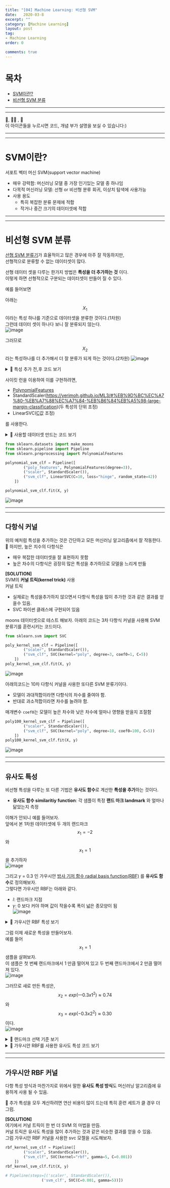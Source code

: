```yaml
---
title: "[04] Machine Learning: 비선형 SVM"
date:   2020-03-8
excerpt: ""
category: [Machine Learning]
layout: post
tag:
- Machine Learning
order: 0

comments: true
---
```


# 목차
- [SVM이란?](#svm이란-)
- [비선형 SVM 분류](#비선형-svm-분류)







----
---

👀, 🤷‍♀️ , 📜    
이 아이콘들을 누르시면 코드, 개념 부가 설명을 보실 수 있습니다:)

---
----

# SVM이란?
서포트 벡터 머신 SVM(support vector machine)  
* 매우 강력함: 머신러닝 모델 중 가장 인기있는 모델 중 하나임         
* 다목적 머신러닝 모델: 선형 or 비선형 분류 회귀, 이상치 탐색에 사용가능     
* 사용 용도    
   * 특히 복잡한 분류 문제에 적합      
   * 작거나 중간 크기의 데이터셋에 적합      


-----
-----
 
 
 
 # 비선형 SVM 분류
 
[선형 SVM 분류기](https://yerimoh.github.io/ML3/)가 효율적이고 많은 경우에 아주 잘 작동하지만,      
선형적으로 분류할 수 없는 데이터셋이 많다.      

선형 데이터 셋을 다루는 한가지 방법은 **특성을 더 추가하는 것** 이다.       
이렇게 하면 선형적으로 구분되는 데이터셋이 만들어 질 수 있다.       

예를 들어보면

아래는 $$X_1$$ 이라는 특성 하나를 기준으로 데이터셋을 분류한 것이다.(1차원)    
그런데 데이터 셋이 하나다 보니 잘 분류되지 않는다.         
![image](https://user-images.githubusercontent.com/76824611/147763059-88928f4a-9f16-49dc-933c-34fb4e3530e6.png)

그러므로 $$X_2$$라는 특성하나를 더 추가해서 더 잘 분류가 되게 하는 것이다.(2차원) 
![image](https://user-images.githubusercontent.com/76824611/147763069-ae864e03-cdbf-46d9-9aff-eed68f162961.png)



 
 <details>
<summary>👀 특성 추가 전,후 코드 보기</summary>
<div markdown="1">
  
```python
X1D = np.linspace(-4, 4, 9).reshape(-1, 1)
X2D = np.c_[X1D, X1D**2]
y = np.array([0, 0, 1, 1, 1, 1, 1, 0, 0])

plt.figure(figsize=(10, 3))

plt.subplot(121)
plt.grid(True, which='both')
plt.axhline(y=0, color='k')
plt.plot(X1D[:, 0][y==0], np.zeros(4), "bs")
plt.plot(X1D[:, 0][y==1], np.zeros(5), "g^")
plt.gca().get_yaxis().set_ticks([])
plt.xlabel(r"$x_1$", fontsize=20)
plt.axis([-4.5, 4.5, -0.2, 0.2])

plt.subplot(122)
plt.grid(True, which='both')
plt.axhline(y=0, color='k')
plt.axvline(x=0, color='k')
plt.plot(X2D[:, 0][y==0], X2D[:, 1][y==0], "bs")
plt.plot(X2D[:, 0][y==1], X2D[:, 1][y==1], "g^")
plt.xlabel(r"$x_1$", fontsize=20)
plt.ylabel(r"$x_2$  ", fontsize=20, rotation=0)
plt.gca().get_yaxis().set_ticks([0, 4, 8, 12, 16])
plt.plot([-4.5, 4.5], [6.5, 6.5], "r--", linewidth=3)
plt.axis([-4.5, 4.5, -1, 17])

plt.subplots_adjust(right=1)

save_fig("higher_dimensions_plot", tight_layout=False)
plt.show()
```
  
</div>
</details>
 
사이킷 런을 이용하여 이를 구현하려면,  
* [PolynomialFeatures](https://scikit-learn.org/stable/modules/generated/sklearn.preprocessing.PolynomialFeatures.html)       
* StandardScaler(https://yerimoh.github.io/ML3/#%EB%9D%BC%EC%A7%80-%EB%A7%88%EC%A7%84-%EB%B6%84%EB%A5%98-large-margin-classification)(두 특성의 단위 조정)
* LinearSVC([C](https://yerimoh.github.io/ML3/#%EC%86%8C%ED%94%84%ED%8A%B8-%EB%A7%88%EC%A7%84-%EB%B6%84%EB%A5%98-soft-margin-classification)값 조정)     

를 사용한다.                                                                                                                                                                                                                      <details>
<summary>👀 사용할 데이터셋 만드는 코드 보기</summary>
<div markdown="1">

moons 데이터셋은 사이킷런의 make_moons 를 사용해서 만든 두 개의 반달 모양 데이터셋이다.      
  
```python
from sklearn.datasets import make_moons
X, y = make_moons(n_samples=100, noise=0.15, random_state=42)

def plot_dataset(X, y, axes):
    plt.plot(X[:, 0][y==0], X[:, 1][y==0], "bs")
    plt.plot(X[:, 0][y==1], X[:, 1][y==1], "g^")
    plt.axis(axes)
    plt.grid(True, which='both')
    plt.xlabel(r"$x_1$", fontsize=20)
    plt.ylabel(r"$x_2$", fontsize=20, rotation=0)

plot_dataset(X, y, [-1.5, 2.5, -1, 1.5])
plt.show()
```

 ![image](https://user-images.githubusercontent.com/76824611/147765159-074eed4f-73b8-4a96-8e41-f1b7f1f97198.png)

  
  
</div>
</details>                                                                                                                                                             
 
```python
from sklearn.datasets import make_moons
from sklearn.pipeline import Pipeline
from sklearn.preprocessing import PolynomialFeatures

polynomial_svm_clf = Pipeline([
        ("poly_features", PolynomialFeatures(degree=3)),
        ("scaler", StandardScaler()),
        ("svm_clf", LinearSVC(C=10, loss="hinge", random_state=42))
    ])

polynomial_svm_clf.fit(X, y)
```
 
![image](https://user-images.githubusercontent.com/76824611/147765481-7ff81b23-659b-451e-b867-c4d9518eb00f.png)


---
----

## 다항식 커널
위의 예처럼 특성을 추가하는 것은 간단하고 모든 머신러닝 알고리즘에서 잘 작동한다.     
🚫 하지만, 높은 치수의 다항식은      
* 매우 복잡한 데이터셋을 잘 표현하지 못함             
* 높은 차수의 다항식은 굉장히 많은 특성을 추가하므로 모델을 느리게 만듦     

**[SOLUTION]**    
SVM의 **커널 트릭(kernel trick)** 사용    
커널 트릭      
* 실제로는 특성을추가하지 않으면서 다항식 특성을 많이 추가한 것과 같은 결과를 얻을수 있음.      
* SVC 파이썬 클래스에 구현되어 있음      

moons 데이터셋으로 테스트 해보자.
아래의 코드는 3차 다항식 커널을 사용해 SVM 분류기를 훈련시키는 코드이다.    

```python
from sklearn.svm import SVC

poly_kernel_svm_clf = Pipeline([
        ("scaler", StandardScaler()),
        ("svm_clf", SVC(kernel="poly", degree=3, coef0=1, C=5))
    ])
poly_kernel_svm_clf.fit(X, y)
```
![image](https://user-images.githubusercontent.com/76824611/147767149-22b5ae30-b1d8-4b92-9c89-15285e1919fa.png)

아래의코드는 10차 다항식 커널을 사용한 또다른 SVM 분류기이다.    
* 모델이 과대적합이라면 다항식의 차수를 줄여야 함.     
* 반대로 과소적합이라면 차수를 늘려야 함.     

매개변수 ```coef0```는 모델이 높은 차수와 낮은 차수에 얼마나 영향을 받을지 조절함

```python
poly100_kernel_svm_clf = Pipeline([
        ("scaler", StandardScaler()),
        ("svm_clf", SVC(kernel="poly", degree=10, coef0=100, C=5))
    ])
poly100_kernel_svm_clf.fit(X, y)
```
![image](https://user-images.githubusercontent.com/76824611/147767405-2ccd3f69-14bf-44ce-9d46-cafea4d3d486.png)


-----
-----


## 유사도 특성
비선형 특성을 다루는 또 다른 기법은 **유사도 함수**로 계산한 **특성을 추가**하는 것이다.     
* **유사도 함수 similaritiy function**: 각 샘플이 특정 **랜드 마크 landmark** 와 얼마나 닮았는지 측정    

이해가 안되니 예를 들어보자.    
앞에서 본 1차원 데이터셋에 두 개의 랜드마크 $$x_1=-2$$와 $$x_1=1$$ 을 추가하자    
![image](https://user-images.githubusercontent.com/76824611/147768257-6eb836ae-a32a-4b5f-adef-93548c3de325.png)

그리고 𝛾 = 0.3 인 가우시안 [방사 기저 함수 radial basis function(RBF)](https://en.wikipedia.org/wiki/Radial_basis_function) 를 **유사도 함수**로 정의해보자.     
그렇다면 가우시안 RBF는 아래와 같다.   
*  𝑙: 랜드마크 지점      
*  𝛾: 0 보다 커야 하며 값이 작을수록 폭이 넓은 종모양이 됨    
![image](https://user-images.githubusercontent.com/76824611/147768559-ea6c41e6-8237-4f0d-ac1e-d0b7f3992c69.png)


<details>
<summary>📜 가우시안 RBF 특성 보기</summary>
<div markdown="1">
 
함수의 값은 종모양으로 나타나며,    
* 0에 가까움: 랜드마크에서 점점 멀리 떨어짐     
* 1에 가까움: 랜드마크와 점점 가까워짐     

빨간점이 랜드마크고 이 랜드마크를 중심으로 종모양이 그려진 것을 볼 수 있음    
사각형으로 표시된 샘플은 두 개의 랜드마크 중 적어도 하나와 멀리 떨어져 있음       
![image](https://user-images.githubusercontent.com/76824611/147768559-ea6c41e6-8237-4f0d-ac1e-d0b7f3992c69.png)

  
</div>
</details>  


그럼 이제 새로운 특성을 만들어보자.   
예를 들어 $$x_1=1$$ 샘플을 살펴보자.     
이 샘플은 첫 번째 랜드마크에서 1 만큼 떨어져 있고 두 번째 랜드마크에서 2 만큼 떨어져 있다.     \
![image](https://user-images.githubusercontent.com/76824611/147769402-cb553d2e-4303-4430-9e56-bc514eb84943.png)

그러므로 새로 만든 특성은,    
$$x_2 = exp(—0.3 x 1^2) ≈ 0.74$$ 와 $$x_3 = exp(-0.3 x 2^2)  ≈ 0.30$$ 이다.    
![image](https://user-images.githubusercontent.com/76824611/147769916-1383032f-9111-4e11-9896-d9d1927ce847.png)

<details>
<summary>📜 랜드마크 선택 기준 보기</summary>
<div markdown="1">


랜드마크가 선택되어지는 기준을 살펴보자.    

랜드마크를 선정하는 가장 간단한 방법은 데이터셋에 있는 **모든 샘플 위치에 랜드마크를 설정**하는 것이다.       
(장점)     
* 차원이 매우 커지고,       
* 따라서 변환된 훈련세트가 **선형적**으로 구분될 기능성이 높다.          
  
(단점)     
* 훈련 세트에 있는 n개의 특성을 가진 m개의 샘플이 m개의 특성을 가진 m개의 샘플로 변환됨.     
* 즉, 훈련 세트가 매우 클 경우 동일한 크기의 아주 많은 특성이 만들어짐.

  
</div>
</details>  


<details>
<summary>👀 가우시안 RBF를 사용한 유사도 특성 코드 보기</summary>
<div markdown="1">
  
```python
def gaussian_rbf(x, landmark, gamma):
    return np.exp(-gamma * np.linalg.norm(x - landmark, axis=1)**2)

gamma = 0.3

x1s = np.linspace(-4.5, 4.5, 200).reshape(-1, 1)
x2s = gaussian_rbf(x1s, -2, gamma)
x3s = gaussian_rbf(x1s, 1, gamma)

XK = np.c_[gaussian_rbf(X1D, -2, gamma), gaussian_rbf(X1D, 1, gamma)]
yk = np.array([0, 0, 1, 1, 1, 1, 1, 0, 0])

plt.figure(figsize=(10.5, 4))

plt.subplot(121)
plt.grid(True, which='both')
plt.axhline(y=0, color='k')
plt.scatter(x=[-2, 1], y=[0, 0], s=150, alpha=0.5, c="red")
plt.plot(X1D[:, 0][yk==0], np.zeros(4), "bs")
plt.plot(X1D[:, 0][yk==1], np.zeros(5), "g^")
plt.plot(x1s, x2s, "g--")
plt.plot(x1s, x3s, "b:")
plt.gca().get_yaxis().set_ticks([0, 0.25, 0.5, 0.75, 1])
plt.xlabel(r"$x_1$", fontsize=20)
plt.ylabel(r"Similarity", fontsize=14)
plt.annotate(r'$\mathbf{x}$',
             xy=(X1D[3, 0], 0),
             xytext=(-0.5, 0.20),
             ha="center",
             arrowprops=dict(facecolor='black', shrink=0.1),
             fontsize=18,
            )
plt.text(-2, 0.9, "$x_2$", ha="center", fontsize=20)
plt.text(1, 0.9, "$x_3$", ha="center", fontsize=20)
plt.axis([-4.5, 4.5, -0.1, 1.1])

plt.subplot(122)
plt.grid(True, which='both')
plt.axhline(y=0, color='k')
plt.axvline(x=0, color='k')
plt.plot(XK[:, 0][yk==0], XK[:, 1][yk==0], "bs")
plt.plot(XK[:, 0][yk==1], XK[:, 1][yk==1], "g^")
plt.xlabel(r"$x_2$", fontsize=20)
plt.ylabel(r"$x_3$  ", fontsize=20, rotation=0)
plt.annotate(r'$\phi\left(\mathbf{x}\right)$',
             xy=(XK[3, 0], XK[3, 1]),
             xytext=(0.65, 0.50),
             ha="center",
             arrowprops=dict(facecolor='black', shrink=0.1),
             fontsize=18,
            )
plt.plot([-0.1, 1.1], [0.57, -0.1], "r--", linewidth=3)
plt.axis([-0.1, 1.1, -0.1, 1.1])
    
plt.subplots_adjust(right=1)

save_fig("kernel_method_plot")
plt.show()
```
  
![image](https://user-images.githubusercontent.com/76824611/147772471-d333a85a-bc6e-446d-94d1-365950d07111.png)

  
</div>
</details>

----
---


## 가우시안 RBF 커널
다항 특성 방식과 마찬가지로 위에서 말한 **유사도 특성 방식**도 머신러닝 알고리즘에 유용하게 사용 될 수 있음.      

🚫 추가 특성을 모두 계산하려면 연산 비용이 많이 드는데 특히 훈련 세트가 클 경우 더 그럼.     

**[SOLUTION]**     
여기에서 커널 트릭이 한 번 더 SVM 의 마법을 만듬.       
커널 트릭은 유사도 특성을 많이 추가하는 것과 같은 비슷한 결과를 얻을 수 있음.     
그럼 가우시안 RBF 커널을 사용한 svc 모젤을 시도해보자.     

```python
rbf_kernel_svm_clf = Pipeline([
        ("scaler", StandardScaler()),
        ("svm_clf", SVC(kernel="rbf", gamma=5, C=0.001))
    ])
rbf_kernel_svm_clf.fit(X, y)

# Pipeline(steps=[('scaler', StandardScaler()),
                ('svm_clf', SVC(C=0.001, gamma=5))])
```










